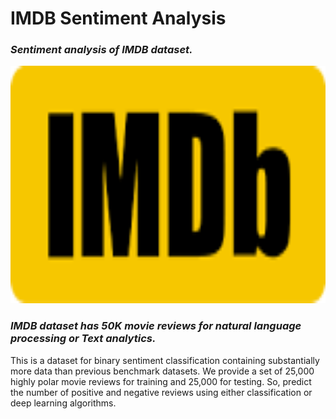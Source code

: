 # **IMDB Sentiment Analysis**


### *Sentiment analysis of IMDB dataset.*

<p align="center">
  <img src="https://github.com/Ankit152/IMDB-sentiment-analysis/blob/master/imdb.png" width="755" height="380"/>
</p>


### *IMDB dataset has 50K movie reviews for natural language processing or Text analytics.*


This is a dataset for binary sentiment classification containing substantially more data than previous benchmark datasets. We provide a set of 25,000 highly polar movie reviews for training and 25,000 for testing. So, predict the number of positive and negative reviews using either classification or deep learning algorithms.

